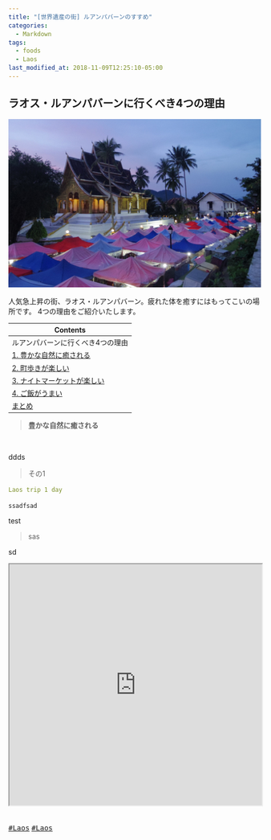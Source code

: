 ```yaml
---
title: "[世界遺産の街] ルアンパバーンのすすめ"
categories:
  - Markdown
tags:
  - foods
  - Laos
last_modified_at: 2018-11-09T12:25:10-05:00
---
```

## ラオス・ルアンパバーンに行くべき4つの理由
<img src="/assets/images/Laostop.jpg" class="align-center" alt="" width="700">

人気急上昇の街、ラオス・ルアンパバーン。疲れた体を癒すにはもってこいの場所です。
4つの理由をご紹介いたします。


| Contents        |
| --------         |
| ルアンパバーンに行くべき4つの理由 |
|  [1. 豊かな自然に癒される](#)    |         
|  [2. 町歩きが楽しい](#)    |         
|  [3. ナイトマーケットが楽しい](#) |         
|  [4. ご飯がうまい](#) |
|  [まとめ](#) |


> **豊かな自然に癒される**

<img src="/assets/images/IMGP1950-A.JPG	" class="align-center" alt="">


ddds
> その1

```yaml
Laos trip 1 day
```
`ssadfsad`

test

>sas




sd
<style type="text/css">iframe{max-width:100%}</style>
<iframe src="https://www.google.com/maps/d/u/0/embed?mid=1eueijUyN9uWCwPeoGWksvF4tbwVtIA0X" class="align-center" width="700" height="480"></iframe>
<br><br>



 
[<kbd>#Laos</kbd>](https://i-like-hamigaki.github.io/tags/#laos) [<kbd>#Laos</kbd>](#)



